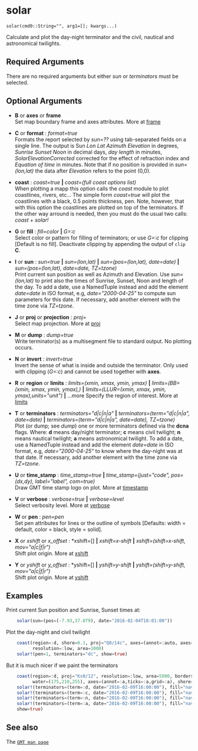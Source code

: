 # solar

	solar(cmd0::String="", arg1=[]; kwargs...)

Calculate and plot the day-night terminator and the civil, nautical and astronomical twilights.

Required Arguments
------------------

There are no required arguments but either *sun* or *terminators* must be selected.

Optional Arguments
------------------

- **B** or **axes** or **frame**\
  Set map boundary frame and axes attributes. More at [frame](@ref)

- **C** or **format** : *format=true*\
   Formats the report selected by *sun=??* using tab-separated fields on a single line. The
   output is Sun *Lon Lat Azimuth Elevation* in degrees, *Sunrise Sunset Noon* in decimal days,
   *day length* in minutes, *SolarElevationCorrected* corrected for the effect of refraction index
   and *Equation of time* in minutes. Note that if no position is provided in *sun=(lon,lat)* the
   data after *Elevation* refers to the point (0,0).

- **coast** : *coast=true* **|** *coast=(full coast options list)*\
   When plotting a mapp this option calls the *coast* module to plot coastlines, rivers, etc...
   The simple form *coast=true* will plot the coastlines with a black, 0.5 points thickness, pen.
   Note, however, that with this option the coastlines are plotted on top of the terminators. If the
   other way arround is needed, then you must do the usual two calls: *coast* + *solar!*

- **G** or **fill** : *fill=color* **|** *G=:c*\
   Select color or pattern for filling of terminators; or use *G=:c* for clipping [Default is no fill].
   Deactivate clipping by appending the output of `clip` **C**.

- **I** or **sun** : *sun=true* **|** *sun=(lon,lat)* **|** *sun=(pos=(lon,lat), date=date)* **|** *sun=(pos=(lon,lat), date=date, TZ=tzone)*\
   Print current sun position as well as Azimuth and Elevation. Use *sun=(lon,lat)* to print also the times of
   Sunrise, Sunset, Noon and length of the day. To add a date, use a NamedTuple instead and add the element
   *date=date* in ISO format, e.g, *date="2000-04-25"* to compute sun parameters for this date. If necessary,
   add another element with the time zone via *TZ=tzone*.

- **J** or **proj** or **projection** : *proj=<parameters>*\
   Select map projection. More at [proj](@ref)

- **M** or **dump** : *dump=true*\
    Write terminator(s) as a multisegment file to standard output. No plotting occurs.

- **N** or **invert** : *invert=true*\
   Invert the sense of what is inside and outside the terminator. Only used with clipping (*G=:c*) and
   cannot be used together with **axes**.

- **R** or **region** or **limits** : *limits=(xmin, xmax, ymin, ymax)* **|** *limits=(BB=(xmin, xmax, ymin, ymax),)*
   **|** *limits=(LLUR=(xmin, xmax, ymin, ymax),units="unit")* **|** ...more 
   Specify the region of interest. More at [limits](@ref)

- **T** or **terminators** : *terminators="d|c|n|a"* **|** *terminators=(term="d|c|n|a", date=date)* **|** *terminators=(term="d|c|n|a", date=date), TZ=tzone)*\
   Plot (or dump; see *dump*) one or more terminators defined via the **dcna** flags. Where: **d** means
   day/night terminator; **c** means civil twilight; **n** means nautical twilight; **a** means astronomical
   twilight. To add a date, use a NamedTuple instead and add the element *date=date* in ISO format, e.g,
   *date="2000-04-25"* to know where the day-night was at that date. If necessary, add another element with
   the time zone via *TZ=tzone*. 

- **U** or **time_stamp** : *time_stamp=true* **|** *time_stamp=(just="code", pos=(dx,dy), label="label", com=true)*\
   Draw GMT time stamp logo on plot. More at [timestamp](@ref)

- **V** or **verbose** : *verbose=true* **|** *verbose=level*\
   Select verbosity level. More at [verbose](@ref)

- **W** or **pen** : *pen=pen*\
   Set pen attributes for lines or the outline of symbols [Defaults: width = default, color = black, style = solid].

- **X** or *xshift* or *x_offset* : *xshift=[] **|** *xshift=x-shift* **|** *xshift=(shift=x-shift, mov="a|c|f|r")*\
   Shift plot origin. More at [xshift](@ref)

- **Y** or *yshift* or *y_offset* : *yshift=[] **|** *yshift=y-shift* **|** *yshift=(shift=y-shift, mov="a|c|f|r")*\
   Shift plot origin. More at [yshift](@ref)

Examples
--------

Print current Sun position and Sunrise, Sunset times at:

```julia
    solar(sun=(pos=(-7.93,37.079), date="2016-02-04T10:01:00"))
```

Plot the day-night and civil twilight 

```julia
    coast(region=:d, shore=0.1, proj="Q0/14c", axes=(annot=:auto, axes="WSen"),
          resolution=:low, area=1000)
    solar!(pen=1, terminators="dc", show=true)
```

But it is much nicer if we paint the terminators

```julia
    coast(region=:d, proj="Ks0/12", resolution=:low, area=5000, borders="1/0.5p,gray",
          water=(175,210,255), axes=(annot=:a,ticks=:a,grid=:a), shore=0.5) 
    solar!(terminators=(term=:d, date="2016-02-09T16:00:00"), fill="navy@95")
    solar!(terminators=(term=:c, date="2016-02-09T16:00:00"), fill="navy@85")
    solar!(terminators=(term=:n, date="2016-02-09T16:00:00"), fill="navy@80")
    solar!(terminators=(term=:a, date="2016-02-09T16:00:00"), fill="navy@80",
    show=true)
```

See also
--------

The [`GMT man page`](http://docs.generic-mapping-tools.org/latest/solar.html)